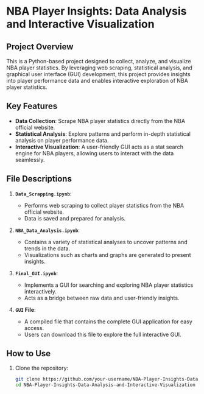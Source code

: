 # NBA Player Insights: Data Analysis and Interactive Visualization

## Project Overview
This is a Python-based project designed to collect, analyze, and visualize NBA player statistics. By leveraging web scraping, statistical analysis, and graphical user interface (GUI) development, this project provides insights into player performance data and enables interactive exploration of NBA player statistics.

## Key Features
- **Data Collection**: Scrape NBA player statistics directly from the NBA official website.
- **Statistical Analysis**: Explore patterns and perform in-depth statistical analysis on player performance data.
- **Interactive Visualization**: A user-friendly GUI acts as a stat search engine for NBA players, allowing users to interact with the data seamlessly.

## File Descriptions
1. **`Data_Scrapping.ipynb`**:
   - Performs web scraping to collect player statistics from the NBA official website.
   - Data is saved and prepared for analysis.

2. **`NBA_Data_Analysis.ipynb`**:
   - Contains a variety of statistical analyses to uncover patterns and trends in the data.
   - Visualizations such as charts and graphs are generated to present insights.

3. **`Final_GUI.ipynb`**:
   - Implements a GUI for searching and exploring NBA player statistics interactively.
   - Acts as a bridge between raw data and user-friendly insights.

4. **`GUI` File**:
   - A compiled file that contains the complete GUI application for easy access.
   - Users can download this file to explore the full interactive GUI.

## How to Use
1. Clone the repository:
   ```bash
   git clone https://github.com/your-username/NBA-Player-Insights-Data-Analysis-and-Interactive-Visualization.git
   cd NBA-Player-Insights-Data-Analysis-and-Interactive-Visualization
